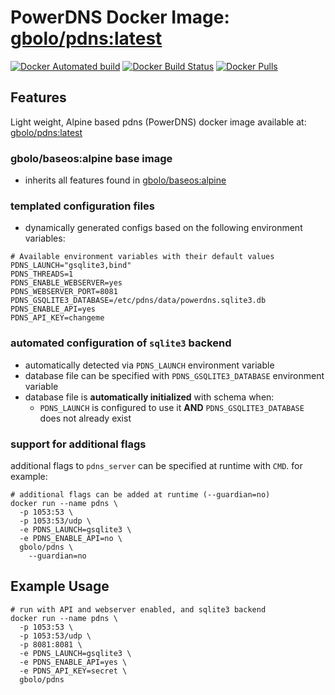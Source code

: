 # PowerDNS Docker Image: [gbolo/pdns:latest](https://hub.docker.com/r/gbolo/pdns/)

[![Docker Automated build](https://img.shields.io/docker/automated/gbolo/pdns.svg)]()
[![Docker Build Status](https://img.shields.io/docker/build/gbolo/pdns.svg)]()
[![Docker Pulls](https://img.shields.io/docker/pulls/gbolo/pdns.svg)]()

## Features

Light weight, Alpine based pdns (PowerDNS) docker image available at: [gbolo/pdns:latest](https://hub.docker.com/r/gbolo/pdns/)

### gbolo/baseos:alpine base image
 - inherits all features found in [gbolo/baseos:alpine](https://hub.docker.com/r/gbolo/baseos)

### templated configuration files
 - dynamically generated configs based on the following environment variables:
 ```
 # Available environment variables with their default values
 PDNS_LAUNCH="gsqlite3,bind"
 PDNS_THREADS=1
 PDNS_ENABLE_WEBSERVER=yes
 PDNS_WEBSERVER_PORT=8081
 PDNS_GSQLITE3_DATABASE=/etc/pdns/data/powerdns.sqlite3.db
 PDNS_ENABLE_API=yes
 PDNS_API_KEY=changeme
 ```
### automated configuration of `sqlite3` backend
 - automatically detected via `PDNS_LAUNCH` environment variable
 - database file can be specified with `PDNS_GSQLITE3_DATABASE` environment variable
 - database file is **automatically initialized** with schema when:
   * `PDNS_LAUNCH` is configured to use it **AND** `PDNS_GSQLITE3_DATABASE` does not already exist

### support for additional flags
additional flags to `pdns_server` can be specified at runtime with `CMD`. for example:
```
# additional flags can be added at runtime (--guardian=no)
docker run --name pdns \
  -p 1053:53 \
  -p 1053:53/udp \
  -e PDNS_LAUNCH=gsqlite3 \
  -e PDNS_ENABLE_API=no \
  gbolo/pdns \
    --guardian=no
```

## Example Usage
```
# run with API and webserver enabled, and sqlite3 backend
docker run --name pdns \
  -p 1053:53 \
  -p 1053:53/udp \
  -p 8081:8081 \
  -e PDNS_LAUNCH=gsqlite3 \
  -e PDNS_ENABLE_API=yes \
  -e PDNS_API_KEY=secret \
  gbolo/pdns
```
